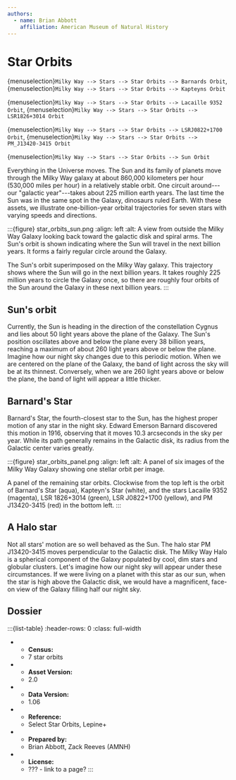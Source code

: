 ```yaml
---
authors:
  - name: Brian Abbott
    affiliation: American Museum of Natural History
---
```



# Star Orbits


{menuselection}`Milky Way --> Stars --> Star Orbits --> Barnards Orbit`, {menuselection}`Milky Way --> Stars --> Star Orbits --> Kapteyns Orbit`

{menuselection}`Milky Way --> Stars --> Star Orbits --> Lacaille 9352 Orbit`, {menuselection}`Milky Way --> Stars --> Star Orbits --> LSR1826+3014 Orbit`

{menuselection}`Milky Way --> Stars --> Star Orbits --> LSRJ0822+1700 Orbit`, {menuselection}`Milky Way --> Stars --> Star Orbits --> PM_J13420-3415 Orbit`

{menuselection}`Milky Way --> Stars --> Star Orbits --> Sun Orbit`



Everything in the Universe moves. The Sun and its family of planets move through the Milky Way galaxy at about 860,000 kilometers per hour (530,000 miles per hour) in a relatively stable orbit. One circuit around---our "galactic year"---takes about 225 million earth years. The last time the Sun was in the same spot in the Galaxy, dinosaurs ruled Earth. With these assets, we illustrate one-billion-year orbital trajectories for seven stars with varying speeds and directions.



:::{figure} star_orbits_sun.png
:align: left
:alt: A view from outside the Milky Way Galaxy looking back toward the galactic disk and spiral arms. The Sun's orbit is shown indicating where the Sun will travel in the next billion years. It forms a fairly regular circle around the Galaxy.

The Sun's orbit superimposed on the Milky Way galaxy. This trajectory shows where the Sun will go in the next billion years. It takes roughly 225 million years to circle the Galaxy once, so there are roughly four orbits of the Sun around the Galaxy in these next billion years.
:::



## Sun's orbit

Currently, the Sun is heading in the direction of the constellation Cygnus and lies about 50 light years above the plane of the Galaxy. The Sun's position oscillates above and below the plane every 38 billion years, reaching a maximum of about 260 light years above or below the plane. Imagine how our night sky changes due to this periodic motion. When we are centered on the plane of the Galaxy, the band of light across the sky will be at its thinnest. Conversely, when we are 260 light years above or below the plane, the band of light will appear a little thicker.


## Barnard's Star

Barnard's Star, the fourth-closest star to the Sun, has the highest proper motion of any star in the night sky. Edward Emerson Barnard discovered this motion in 1916, observing that it moves 10.3 arcseconds in the sky per year. While its path generally remains in the Galactic disk, its radius from the Galactic center varies greatly.


:::{figure} star_orbits_panel.png
:align: left
:alt: A panel of six images of the Milky Way Galaxy showing one stellar orbit per image.

A panel of the remaining star orbits. Clockwise from the top left is the orbit of Barnard's Star (aqua), Kapteyn's Star (white), and the stars Lacaille 9352 (magenta), LSR 1826+3014 (green), LSR J0822+1700 (yellow), and PM J13420-3415 (red) in the bottom left.
:::


## A Halo star

Not all stars' motion are so well behaved as the Sun. The halo star PM J13420-3415 moves perpendicular to the Galactic disk. The Milky Way Halo is a spherical component of the Galaxy populated by cool, dim stars and globular clusters. Let's imagine how our night sky will appear under these circumstances. If we were living on a planet with this star as our sun, when the star is high above the Galactic disk, we would have a magnificent, face-on view of the Galaxy filling half our night sky.




## Dossier
:::{list-table}
:header-rows: 0
:class: full-width

* - **Census:**
  - 7 star orbits
* - **Asset Version:**
  - 2.0
* - **Data Version:**
  - 1.06
* - **Reference:**
  - Select Star Orbits, Lepine+
* - **Prepared by:**
  - Brian Abbott, Zack Reeves (AMNH)
* - **License:**
  - ??? - link to a page?
:::